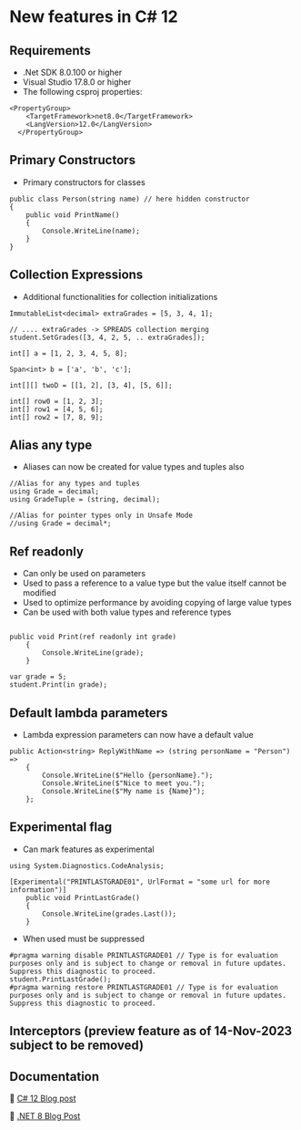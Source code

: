 # New features in C# 12

## Requirements
* .Net SDK 8.0.100 or higher
* Visual Studio 17.8.0 or higher
* The following csproj properties:
```
<PropertyGroup>
    <TargetFramework>net8.0</TargetFramework>
    <LangVersion>12.0</LangVersion>
  </PropertyGroup>
```


## Primary Constructors
* Primary constructors for classes
```
public class Person(string name) // here hidden constructor
{
    public void PrintName()
    {
        Console.WriteLine(name);
    }
}
```

## Collection Expressions
* Additional functionalities for collection initializations

```
ImmutableList<decimal> extraGrades = [5, 3, 4, 1];

// .... extraGrades -> SPREADS collection merging
student.SetGrades([3, 4, 2, 5, .. extraGrades]);

int[] a = [1, 2, 3, 4, 5, 8];

Span<int> b = ['a', 'b', 'c'];

int[][] twoD = [[1, 2], [3, 4], [5, 6]];

int[] row0 = [1, 2, 3];
int[] row1 = [4, 5, 6];
int[] row2 = [7, 8, 9];
```

## Alias any type
* Aliases can now be created for value types and tuples also
```
//Alias for any types and tuples
using Grade = decimal;
using GradeTuple = (string, decimal);

//Alias for pointer types only in Unsafe Mode
//using Grade = decimal*;

```

## Ref readonly
* Can only be used on parameters
* Used to pass a reference to a value type but the value itself cannot be modified
* Used to optimize performance by avoiding copying of large value types
* Can be used with both value types and reference types

```

public void Print(ref readonly int grade)
    {
        Console.WriteLine(grade);
    }

var grade = 5;
student.Print(in grade);
```

## Default lambda parameters
* Lambda expression parameters can now have a default value

```
public Action<string> ReplyWithName => (string personName = "Person") =>
    {
        Console.WriteLine($"Hello {personName}.");
        Console.WriteLine($"Nice to meet you.");
        Console.WriteLine($"My name is {Name}");
    };
```

## Experimental flag
* Can mark features as experimental

```
using System.Diagnostics.CodeAnalysis;

[Experimental("PRINTLASTGRADE01", UrlFormat = "some url for more information")]
    public void PrintLastGrade()
    {
        Console.WriteLine(grades.Last());
    }
```

* When used must be suppressed
```
#pragma warning disable PRINTLASTGRADE01 // Type is for evaluation purposes only and is subject to change or removal in future updates. Suppress this diagnostic to proceed.
student.PrintLastGrade();
#pragma warning restore PRINTLASTGRADE01 // Type is for evaluation purposes only and is subject to change or removal in future updates. Suppress this diagnostic to proceed.
```

## Interceptors (preview feature as of 14-Nov-2023 subject to be removed)

## Documentation

:link: [C# 12 Blog post](https://devblogs.microsoft.com/dotnet/announcing-csharp-12/)

:link: [.NET 8 Blog Post](https://devblogs.microsoft.com/dotnet/announcing-dotnet-8/)
